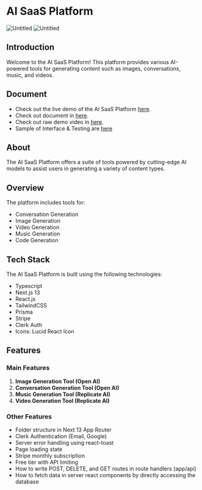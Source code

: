 # AI SaaS Platform
![Untitled](https://github.com/Seavleu/AI-Platform/assets/86590058/596ad6d5-59b4-4b13-967d-2d08bf11a639)
![Untitled](https://github.com/Seavleu/AI-Platform/assets/86590058/384a6b7e-9d82-4b90-b8c1-c27c43299884)

## Introduction

Welcome to the AI SaaS Platform! This platform provides various AI-powered tools for generating content such as images, conversations, music, and videos.

## Document

- Check out the live demo of the AI SaaS Platform [here](https://anyai-saas-platform.vercel.app/).
- Check out document in [here](https://vast-part-d09.notion.site/AI-SaaS-Platform-86b9a7b7d8d545fbb289c15b5507dbb6).
- Check out raw demo video in [here](https://www.youtube.com/watch?v=7JAqUhTARwM&t=37s).
- Sample of Interface & Testing are [here](https://vast-part-d09.notion.site/AI-SaaS-Platform-86b9a7b7d8d545fbb289c15b5507dbb6#ed6c8b4fb380450380901c50c8bf0909)

## About

The AI SaaS Platform offers a suite of tools powered by cutting-edge AI models to assist users in generating a variety of content types.

## Overview

The platform includes tools for:

- Conversation Generation
- Image Generation
- Video Generation
- Music Generation
- Code Generation

## Tech Stack

The AI SaaS Platform is built using the following technologies:

- Typescript
- Next.js 13
- React.js
- TailwindCSS
- Prisma
- Stripe
- Clerk Auth
- Icons: Lucid React Icon

## Features

### Main Features

1. **Image Generation Tool (Open AI)**
2. **Conversation Generation Tool (Open AI)**
3. **Music Generation Tool (Replicate AI)**
4. **Video Generation Tool (Replicate AI)**

### Other Features

- Folder structure in Next 13 App Router
- Clerk Authentication (Email, Google)
- Server error handling using react-toast
- Page loading state
- Stripe monthly subscription
- Free tier with API limiting
- How to write POST, DELETE, and GET routes in route handlers (app/api)
- How to fetch data in server react components by directly accessing the database
